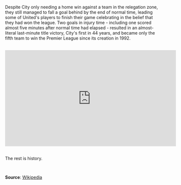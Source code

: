 
<br><br>

Despite City only needing a home win against a team in the relegation zone, they still managed to fall a goal behind by the end of normal time, leading some of United's players to finish their game celebrating in the belief that they had won the league. Two goals in injury time - including one scored almost five minutes after normal time had elapsed - resulted in an almost-literal last-minute title victory, City's first in 44 years, and became only the fifth team to win the Premier League since its creation in 1992.

<br>

<center>
<iframe width="560" height="315" src="https://www.youtube.com/embed/JfTWp5dKkDc" frameborder="0" allowfullscreen></iframe>
</center>

<br>

The rest is history.

<br>

**Source**: [Wikipedia](http://en.wikipedia.org/wiki/History_of_Manchester_City_F.C.)

<br>
